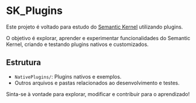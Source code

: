 # SK_Plugins

Este projeto é voltado para estudo do [Semantic Kernel](https://github.com/microsoft/semantic-kernel) utilizando plugins.

O objetivo é explorar, aprender e experimentar funcionalidades do Semantic Kernel, criando e testando plugins nativos e customizados.

## Estrutura
- `NativePlugins/`: Plugins nativos e exemplos.
- Outros arquivos e pastas relacionados ao desenvolvimento e testes.

Sinta-se à vontade para explorar, modificar e contribuir para o aprendizado!
